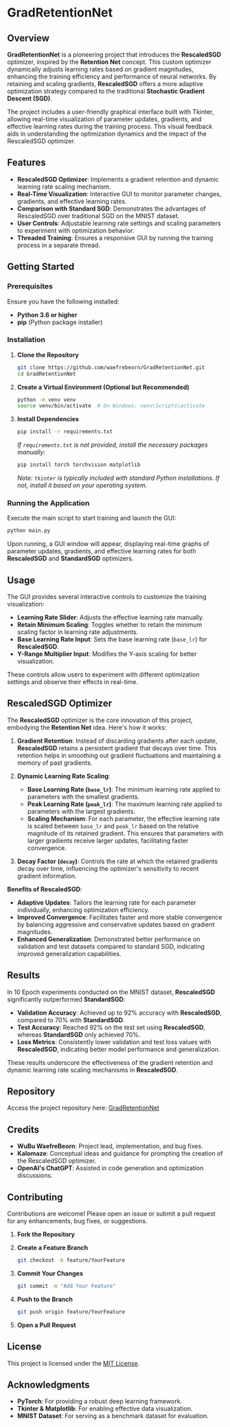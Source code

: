 # GradRetentionNet


## Overview

**GradRetentionNet** is a pioneering project that introduces the **RescaledSGD** optimizer, inspired by the **Retention Net** concept. This custom optimizer dynamically adjusts learning rates based on gradient magnitudes, enhancing the training efficiency and performance of neural networks. By retaining and scaling gradients, **RescaledSGD** offers a more adaptive optimization strategy compared to the traditional **Stochastic Gradient Descent (SGD)**.

The project includes a user-friendly graphical interface built with Tkinter, allowing real-time visualization of parameter updates, gradients, and effective learning rates during the training process. This visual feedback aids in understanding the optimization dynamics and the impact of the RescaledSGD optimizer.

## Features

- **RescaledSGD Optimizer**: Implements a gradient retention and dynamic learning rate scaling mechanism.
- **Real-Time Visualization**: Interactive GUI to monitor parameter changes, gradients, and effective learning rates.
- **Comparison with Standard SGD**: Demonstrates the advantages of RescaledSGD over traditional SGD on the MNIST dataset.
- **User Controls**: Adjustable learning rate settings and scaling parameters to experiment with optimization behavior.
- **Threaded Training**: Ensures a responsive GUI by running the training process in a separate thread.

## Getting Started

### Prerequisites

Ensure you have the following installed:

- **Python 3.6 or higher**
- **pip** (Python package installer)

### Installation

1. **Clone the Repository**

   ```bash
   git clone https://github.com/waefrebeorn/GradRetentionNet.git
   cd GradRetentionNet
   ```

2. **Create a Virtual Environment (Optional but Recommended)**

   ```bash
   python -m venv venv
   source venv/bin/activate  # On Windows: venv\Scripts\activate
   ```

3. **Install Dependencies**

   ```bash
   pip install -r requirements.txt
   ```

   *If `requirements.txt` is not provided, install the necessary packages manually:*

   ```bash
   pip install torch torchvision matplotlib
   ```

   *Note: `tkinter` is typically included with standard Python installations. If not, install it based on your operating system.*

### Running the Application

Execute the main script to start training and launch the GUI:

```bash
python main.py
```

Upon running, a GUI window will appear, displaying real-time graphs of parameter updates, gradients, and effective learning rates for both **RescaledSGD** and **StandardSGD** optimizers.

## Usage

The GUI provides several interactive controls to customize the training visualization:

- **Learning Rate Slider**: Adjusts the effective learning rate manually.
- **Retain Minimum Scaling**: Toggles whether to retain the minimum scaling factor in learning rate adjustments.
- **Base Learning Rate Input**: Sets the base learning rate (`base_lr`) for **RescaledSGD**.
- **Y-Range Multiplier Input**: Modifies the Y-axis scaling for better visualization.

These controls allow users to experiment with different optimization settings and observe their effects in real-time.

## RescaledSGD Optimizer

The **RescaledSGD** optimizer is the core innovation of this project, embodying the **Retention Net** idea. Here's how it works:

1. **Gradient Retention**: Instead of discarding gradients after each update, **RescaledSGD** retains a persistent gradient that decays over time. This retention helps in smoothing out gradient fluctuations and maintaining a memory of past gradients.

2. **Dynamic Learning Rate Scaling**:
   - **Base Learning Rate (`base_lr`)**: The minimum learning rate applied to parameters with the smallest gradients.
   - **Peak Learning Rate (`peak_lr`)**: The maximum learning rate applied to parameters with the largest gradients.
   - **Scaling Mechanism**: For each parameter, the effective learning rate is scaled between `base_lr` and `peak_lr` based on the relative magnitude of its retained gradient. This ensures that parameters with larger gradients receive larger updates, facilitating faster convergence.

3. **Decay Factor (`decay`)**: Controls the rate at which the retained gradients decay over time, influencing the optimizer's sensitivity to recent gradient information.

**Benefits of RescaledSGD**:

- **Adaptive Updates**: Tailors the learning rate for each parameter individually, enhancing optimization efficiency.
- **Improved Convergence**: Facilitates faster and more stable convergence by balancing aggressive and conservative updates based on gradient magnitudes.
- **Enhanced Generalization**: Demonstrated better performance on validation and test datasets compared to standard SGD, indicating improved generalization capabilities.

## Results

In 10 Epoch experiments conducted on the MNIST dataset, **RescaledSGD** significantly outperformed **StandardSGD**:

- **Validation Accuracy**: Achieved up to 92% accuracy with **RescaledSGD**, compared to 70% with **StandardSGD**.
- **Test Accuracy**: Reached 92% on the test set using **RescaledSGD**, whereas **StandardSGD** only achieved 70%.
- **Loss Metrics**: Consistently lower validation and test loss values with **RescaledSGD**, indicating better model performance and generalization.

These results underscore the effectiveness of the gradient retention and dynamic learning rate scaling mechanisms in **RescaledSGD**.

## Repository

Access the project repository here: [GradRetentionNet](https://github.com/waefrebeorn/GradRetentionNet)

## Credits

- **WuBu WaefreBeorn**: Project lead, implementation, and bug fixes.
- **Kalomaze**: Conceptual ideas and guidance for prompting the creation of the RescaledSGD optimizer.
- **OpenAI's ChatGPT**: Assisted in code generation and optimization discussions.

## Contributing

Contributions are welcome! Please open an issue or submit a pull request for any enhancements, bug fixes, or suggestions.

1. **Fork the Repository**
2. **Create a Feature Branch**

   ```bash
   git checkout -b feature/YourFeature
   ```

3. **Commit Your Changes**

   ```bash
   git commit -m "Add Your Feature"
   ```

4. **Push to the Branch**

   ```bash
   git push origin feature/YourFeature
   ```

5. **Open a Pull Request**

## License

This project is licensed under the [MIT License](LICENSE).

## Acknowledgments

- **PyTorch**: For providing a robust deep learning framework.
- **Tkinter & Matplotlib**: For enabling effective data visualization.
- **MNIST Dataset**: For serving as a benchmark dataset for evaluation.

